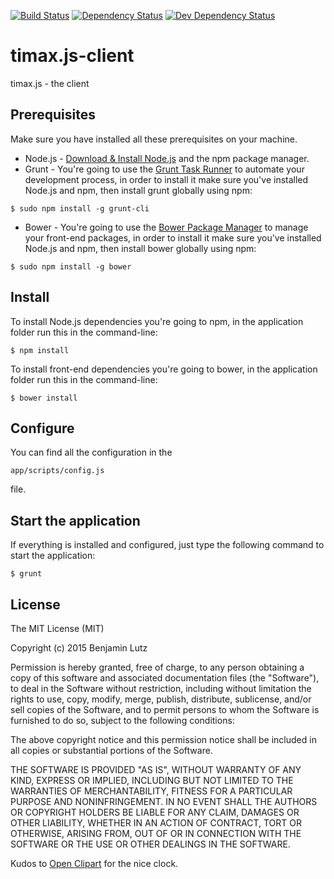 [![Build Status](https://travis-ci.org/benjaminlutz/timax.js-client.svg)](https://travis-ci.org/benjaminlutz/timax.js-client)
[![Dependency Status](https://david-dm.org/benjaminlutz/timax.js-client/status.png)](https://david-dm.org/benjaminlutz/timax.js-client)
[![Dev Dependency Status](https://david-dm.org/benjaminlutz/timax.js-client/dev-status.png)](https://david-dm.org/benjaminlutz/timax.js-client)

# timax.js-client
timax.js - the client

## Prerequisites
Make sure you have installed all these prerequisites on your machine.

* Node.js - [Download & Install Node.js](http://www.nodejs.org/download/) and the npm package manager.
* Grunt - You're going to use the [Grunt Task Runner](http://gruntjs.com/) to automate your development process, in order to install it make sure you've installed Node.js and npm, then install grunt globally using npm:

```
$ sudo npm install -g grunt-cli
```

* Bower - You're going to use the [Bower Package Manager](http://bower.io/) to manage your front-end packages, in order to install it make sure you've installed Node.js and npm, then install bower globally using npm:

```
$ sudo npm install -g bower
```

## Install
To install Node.js dependencies you're going to npm, in the application folder run this in the command-line:

```
$ npm install
```

To install front-end dependencies you're going to bower, in the application folder run this in the command-line:

```
$ bower install
```

## Configure
You can find all the configuration in the 

```
app/scripts/config.js
```

file.

## Start the application
If everything is installed and configured, just type the following command to start the application:

```
$ grunt
```

## License
The MIT License (MIT)

Copyright (c) 2015 Benjamin Lutz

Permission is hereby granted, free of charge, to any person obtaining a copy
of this software and associated documentation files (the "Software"), to deal
in the Software without restriction, including without limitation the rights
to use, copy, modify, merge, publish, distribute, sublicense, and/or sell
copies of the Software, and to permit persons to whom the Software is
furnished to do so, subject to the following conditions:

The above copyright notice and this permission notice shall be included in all
copies or substantial portions of the Software.

THE SOFTWARE IS PROVIDED "AS IS", WITHOUT WARRANTY OF ANY KIND, EXPRESS OR
IMPLIED, INCLUDING BUT NOT LIMITED TO THE WARRANTIES OF MERCHANTABILITY,
FITNESS FOR A PARTICULAR PURPOSE AND NONINFRINGEMENT. IN NO EVENT SHALL THE
AUTHORS OR COPYRIGHT HOLDERS BE LIABLE FOR ANY CLAIM, DAMAGES OR OTHER
LIABILITY, WHETHER IN AN ACTION OF CONTRACT, TORT OR OTHERWISE, ARISING FROM,
OUT OF OR IN CONNECTION WITH THE SOFTWARE OR THE USE OR OTHER DEALINGS IN THE
SOFTWARE.

Kudos to [Open Clipart](https://openclipart.org/detail/190979/clock-without-frame) for the nice clock.